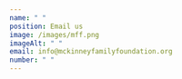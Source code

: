```yaml
---
name: " "
position: Email us
image: /images/mff.png
imageAlt: " "
email: info@mckinneyfamilyfoundation.org
number: " "
---
```

